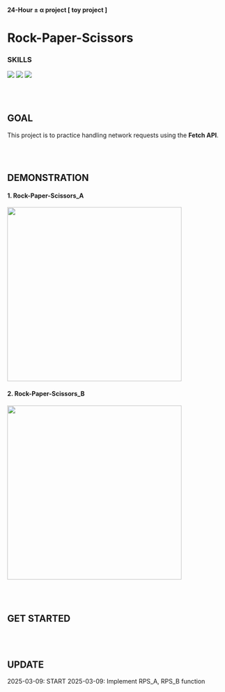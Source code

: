 #### 24-Hour ± α  project [ toy project ]
# Rock-Paper-Scissors

### SKILLS
<div>
  <img src="https://img.shields.io/badge/HTML5-E34F26?style=flat-square&logo=html5&logoColor=white">
  <img src="https://img.shields.io/badge/CSS3-1572B6?style=flat-square&logo=css3&logoColor=white">
  <img src="https://img.shields.io/badge/JavaScript-F7DF1E?style=flat-square&logo=javascript&logoColor=white">
</div>

<br><br>

## GOAL
This project is to practice handling network requests using the <b>Fetch API</b>.

<br><br>

## DEMONSTRATION

#### 1. Rock-Paper-Scissors_A
<img src="https://github.com/user-attachments/assets/dd4f277a-1d22-465d-b6c0-ac1606c16d72" height="400px">

#### 2. Rock-Paper-Scissors_B
<img src="https://github.com/user-attachments/assets/e5099346-afd7-4b71-88bb-e982b2e1b4bc" height="400px">

<br><br>

## GET STARTED

<br><br>

## UPDATE
2025-03-09: START
2025-03-09: Implement RPS_A, RPS_B function
